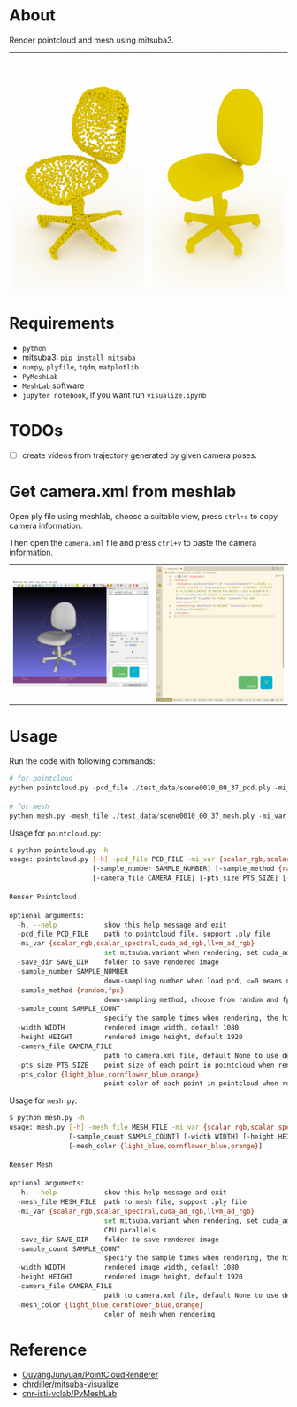 <!--
 * @Author: chence17 antonio.chan.cc@outlook.com
 * @Date: 2022-11-02 15:12:00
 * @LastEditors: chence17 antonio.chan.cc@outlook.com
 * @LastEditTime: 2022-11-04 14:57:51
 * @FilePath: /AcLibPy/visualization3d/README.md
 * @Description: 这是默认设置,请设置`customMade`, 打开koroFileHeader查看配置 进行设置: https://github.com/OBKoro1/koro1FileHeader/wiki/%E9%85%8D%E7%BD%AE
-->
# About

Render pointcloud and mesh using mitsuba3.

<table border="0">
<tr>
<td><img src="./test_data/scene0010_00_37_pcd.png" /></td>
<td><img src="./test_data/scene0010_00_37_mesh.png" /></td>
</tr>
</table>

# Requirements

- `python`
- [mitsuba3](https://mitsuba.readthedocs.io/en/stable/#installation): `pip install mitsuba`
- `numpy`, `plyfile`, `tqdm`, `matplotlib`
- `PyMeshLab`
- `MeshLab` software
- `jupyter notebook`, if you want run `visualize.ipynb`

# TODOs

- [ ] create videos from trajectory generated by given camera poses.

# Get camera.xml from meshlab

Open ply file using meshlab, choose a suitable view, press `ctrl+c` to copy camera information.

Then open the `camera.xml` file and press `ctrl+v` to paste the camera information.

<table border="0">
<tr>
<td><img src="./doc/copy_camera.png" /></td>
<td><img src="./doc/paste_camera.png" /></td>
</tr>
</table>

# Usage

Run the code with following commands:

```python
# for pointcloud
python pointcloud.py -pcd_file ./test_data/scene0010_00_37_pcd.ply -mi_var cuda_ad_rgb -save_dir ./test_data -camera_file ./test_data/camera.xml

# for mesh
python mesh.py -mesh_file ./test_data/scene0010_00_37_mesh.ply -mi_var cuda_ad_rgb -save_dir ./test_data -camera_file ./test_data/camera.xml
```

Usage for `pointcloud.py`:
```bash
$ python pointcloud.py -h
usage: pointcloud.py [-h] -pcd_file PCD_FILE -mi_var {scalar_rgb,scalar_spectral,cuda_ad_rgb,llvm_ad_rgb} -save_dir SAVE_DIR
                     [-sample_number SAMPLE_NUMBER] [-sample_method {random,fps}] [-sample_count SAMPLE_COUNT] [-width WIDTH] [-height HEIGHT]
                     [-camera_file CAMERA_FILE] [-pts_size PTS_SIZE] [-pts_color {light_blue,cornflower_blue,orange}]

Renser Pointcloud

optional arguments:
  -h, --help            show this help message and exit
  -pcd_file PCD_FILE    path to pointcloud file, support .ply file
  -mi_var {scalar_rgb,scalar_spectral,cuda_ad_rgb,llvm_ad_rgb}
                        set mitsuba.variant when rendering, set cuda_ad_rgb for GPU parallels if exists, set llvm_ad_rgb for CPU parallels
  -save_dir SAVE_DIR    folder to save rendered image
  -sample_number SAMPLE_NUMBER
                        down-sampling number when load pcd, <=0 means no down-sampling
  -sample_method {random,fps}
                        down-sampling method, choose from random and fps
  -sample_count SAMPLE_COUNT
                        specify the sample times when rendering, the higher the better
  -width WIDTH          rendered image width, default 1080
  -height HEIGHT        rendered image height, default 1920
  -camera_file CAMERA_FILE
                        path to camera.xml file, default None to use default camera
  -pts_size PTS_SIZE    point size of each point in pointcloud when rendering
  -pts_color {light_blue,cornflower_blue,orange}
                        point color of each point in pointcloud when rendering
```

Usage for `mesh.py`:
```bash
$ python mesh.py -h
usage: mesh.py [-h] -mesh_file MESH_FILE -mi_var {scalar_rgb,scalar_spectral,cuda_ad_rgb,llvm_ad_rgb} -save_dir SAVE_DIR
               [-sample_count SAMPLE_COUNT] [-width WIDTH] [-height HEIGHT] [-camera_file CAMERA_FILE]
               [-mesh_color {light_blue,cornflower_blue,orange}]

Renser Mesh

optional arguments:
  -h, --help            show this help message and exit
  -mesh_file MESH_FILE  path to mesh file, support .ply file
  -mi_var {scalar_rgb,scalar_spectral,cuda_ad_rgb,llvm_ad_rgb}
                        set mitsuba.variant when rendering, set cuda_ad_rgb for GPU parallels if exists, set llvm_ad_rgb for
                        CPU parallels
  -save_dir SAVE_DIR    folder to save rendered image
  -sample_count SAMPLE_COUNT
                        specify the sample times when rendering, the higher the better
  -width WIDTH          rendered image width, default 1080
  -height HEIGHT        rendered image height, default 1920
  -camera_file CAMERA_FILE
                        path to camera.xml file, default None to use default camera
  -mesh_color {light_blue,cornflower_blue,orange}
                        color of mesh when rendering
```

# Reference

- [OuyangJunyuan/PointCloudRenderer](https://github.com/OuyangJunyuan/PointCloudRenderer)
- [chrdiller/mitsuba-visualize](https://github.com/chrdiller/mitsuba-visualize)
- [cnr-isti-vclab/PyMeshLab](https://github.com/cnr-isti-vclab/PyMeshLab)
